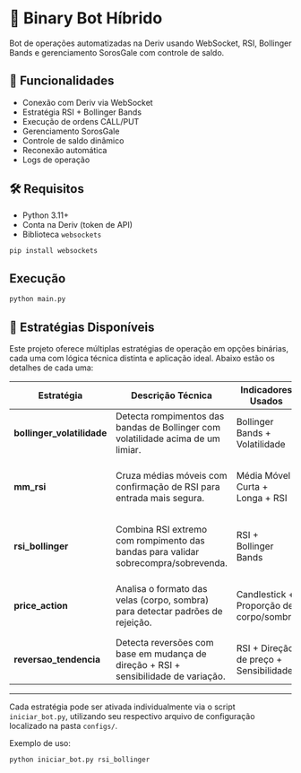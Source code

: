 # 🤖 Binary Bot Híbrido

Bot de operações automatizadas na Deriv usando WebSocket, RSI, Bollinger Bands e gerenciamento SorosGale com controle de saldo.

## 🚀 Funcionalidades

- Conexão com Deriv via WebSocket
- Estratégia RSI + Bollinger Bands
- Execução de ordens CALL/PUT
- Gerenciamento SorosGale
- Controle de saldo dinâmico
- Reconexão automática
- Logs de operação

## 🛠️ Requisitos

- Python 3.11+
- Conta na Deriv (token de API)
- Biblioteca `websockets`

```bash
pip install websockets
```
##  Execução  
```bash
python main.py
``` 
## 📘 Estratégias Disponíveis

Este projeto oferece múltiplas estratégias de operação em opções binárias, cada uma com lógica técnica distinta e aplicação ideal. Abaixo estão os detalhes de cada uma:

| Estratégia               | Descrição Técnica                                                                 | Indicadores Usados                     | Aplicação Ideal                         |
|--------------------------|------------------------------------------------------------------------------------|----------------------------------------|------------------------------------------|
| **bollinger_volatilidade** | Detecta rompimentos das bandas de Bollinger com volatilidade acima de um limiar. | Bollinger Bands + Volatilidade         | Mercados com explosões de preço          |
| **mm_rsi**                | Cruza médias móveis com confirmação de RSI para entrada mais segura.             | Média Móvel Curta + Longa + RSI        | Tendências suaves com reversões claras   |
| **rsi_bollinger**         | Combina RSI extremo com rompimento das bandas para validar sobrecompra/sobrevenda. | RSI + Bollinger Bands                  | Reversões técnicas em zonas de exaustão  |
| **price_action**          | Analisa o formato das velas (corpo, sombra) para detectar padrões de rejeição.   | Candlestick + Proporção de corpo/sombra | Mercados laterais ou com rejeições visuais |
| **reversao_tendencia**    | Detecta reversões com base em mudança de direção + RSI + sensibilidade de variação. | RSI + Direção de preço + Sensibilidade | Fim de tendência ou início de correção   |

---

Cada estratégia pode ser ativada individualmente via o script `iniciar_bot.py`, utilizando seu respectivo arquivo de configuração localizado na pasta `configs/`.

Exemplo de uso:

```bash
python iniciar_bot.py rsi_bollinger
